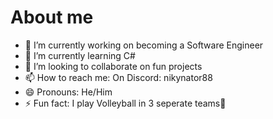 # About me

- 🔭 I’m currently working on becoming a Software Engineer
- 🌱 I’m currently learning C#
- 👯 I’m looking to collaborate on fun projects
- 📫 How to reach me: On Discord: nikynator88
- 😄 Pronouns: He/Him
- ⚡ Fun fact: I play Volleyball in 3 seperate teams🏐
